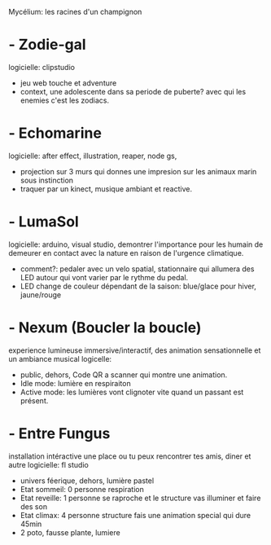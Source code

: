 Mycélium: les racines d'un champignon

# - Zodie-gal
logicielle: clipstudio
- jeu web touche et adventure
- context, une adolescente dans sa periode de puberte? avec qui les enemies c'est les zodiacs.

# - Echomarine
logicielle: after effect, illustration, reaper, node gs, 
- projection sur 3 murs qui donnes une impresion sur les animaux marin sous instinction
- traquer par un kinect, musique ambiant et reactive. 

# - LumaSol
logicielle: arduino, visual studio, 
demontrer l'importance pour les humain de demeurer en contact avec la nature en raison de l'urgence climatique.
- comment?: pedaler avec un velo spatial, stationnaire qui allumera des LED autour qui vont varier par le rythme du pedal. 
- LED change de couleur dépendant de la saison: blue/glace pour hiver, jaune/rouge 

# - Nexum (Boucler la boucle)
experience lumineuse immersive/interactif, des animation sensationnelle et un ambiance musical
logicelle: 
- public, dehors, Code QR a scanner qui montre une animation.
- Idle mode: lumière en respiraiton 
- Active mode: les lumières vont clignoter vite quand un passant est présent.

# - Entre Fungus
installation intéractive une place ou tu peux rencontrer tes amis, diner et autre
logicielle: fl studio
- univers féerique, dehors, lumière pastel
- Etat sommeil: 0 personne respiration
- Etat reveille: 1 personne se raproche et le structure vas illuminer et faire des son
- Etat climax: 4 personne structure fais une animation special qui dure 45min
- 2 poto, fausse plante, lumiere

